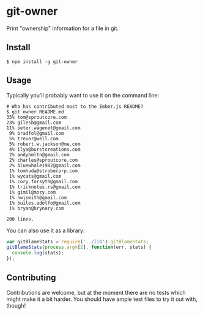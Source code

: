# git-owner

Print "ownership" information for a file in git.

## Install

```
$ npm install -g git-owner
```

## Usage

Typically you'll probably want to use it on the command line:

```
# Who has contributed most to the Ember.js README?
$ git owner README.md
35% tom@sproutcore.com
23% gilesb@gmail.com
11% peter.wagenet@gmail.com
 9% bradfol@gmail.com
 5% trevor@well.com
 5% robert.w.jackson@me.com
 4% ilya@burstcreations.com
 2% andyhmltn@gmail.com
 2% charles@sproutcore.com
 2% bluewhale1982@gmail.com
 1% tomhuda@strobecorp.com
 1% wycats@gmail.com
 1% cory.forsyth@gmail.com
 1% tricknotes.rs@gmail.com
 1% gimil@mozy.com
 1% nwjsmith@gmail.com
 1% builes.adolfo@gmail.com
 1% bryan@brynary.com

200 lines.
```

You can also use it as a library:

```js
var gitBlameStats = require('../lib').gitBlameStats;
gitBlameStats(process.argv[2], function(err, stats) {
  console.log(stats);
});
```

## Contributing

Contributions are welcome, but at the moment there are no tests which might
make it a bit harder. You should have ample test files to try it out with,
though!
